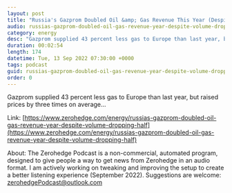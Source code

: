```yaml
---
layout: post
title: "Russia's Gazprom Doubled Oil &amp; Gas Revenue This Year (Despite Volume Dropping In Half)"
audio: russias-gazprom-doubled-oil-gas-revenue-year-despite-volume-dropping-half-0
category: energy
desc: "Gazprom supplied 43 percent less gas to Europe than last year, but raised prices by three times on average..."
duration: 00:02:54
length: 174
datetime: Tue, 13 Sep 2022 07:30:00 +0000
tags: podcast
guid: russias-gazprom-doubled-oil-gas-revenue-year-despite-volume-dropping-half-0
order: 0
---
```

Gazprom supplied 43 percent less gas to Europe than last year, but raised prices by three times on average...

Link: [https://www.zerohedge.com/energy/russias-gazprom-doubled-oil-gas-revenue-year-despite-volume-dropping-half](https://www.zerohedge.com/energy/russias-gazprom-doubled-oil-gas-revenue-year-despite-volume-dropping-half)

About: The Zerohedge Podcast is a non-commercial, automated program, designed to give people a way to get news from Zerohedge in an audio format.  I am actively working on tweaking and improving the setup to create a better listening experience (September 2022).  Suggestions are welcome: [zerohedgePodcast@outlook.com](mailto:zerohedgePodcast@outlook.com)